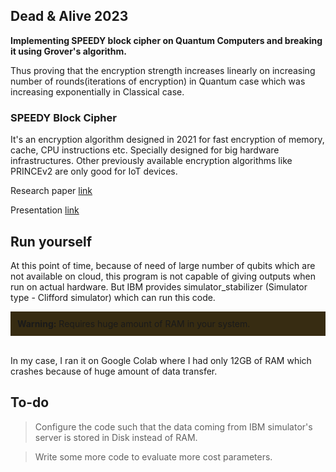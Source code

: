 ## Dead & Alive 2023
**Implementing SPEEDY block cipher on Quantum Computers and breaking it using Grover's algorithm.**

Thus proving that the encryption strength increases linearly on increasing number of rounds(iterations of encryption) in Quantum case which was increasing exponentially in Classical case.

### SPEEDY Block Cipher
It's an encryption algorithm designed in 2021 for fast encryption of memory, cache, CPU instructions etc. Specially designed for big hardware infrastructures. Other previously available encryption algorithms like PRINCEv2 are only good for IoT devices.

Research paper [link](https://inspirehep.net/files/e1ea5c9944ae30efb760b9618fb66d6d)

Presentation [link](https://docs.google.com/presentation/d/1X7FdU8G2H8d7kmMFAKEzxPAb9kTiJNjvbksLn_9aSm8/edit?usp=sharing)

## Run yourself
At this point of time, because of need of large number of qubits which are not available on cloud, this program is not capable of giving outputs when run on actual hardware. But IBM provides simulator_stabilizer (Simulator type - Clifford simulator) which can run this code.

<div class="custom-alert" style="border: 1px solid #372c12; background-color: #372c12; padding: 10px;">
  <strong>Warning:</strong> Requires huge amount of RAM in your system.
</div>
<br>


In my case, I ran it on Google Colab where I had only 12GB of RAM which crashes because of huge amount of data transfer.

## To-do
> Configure the code such that the data coming from IBM simulator's server is stored in Disk instead of RAM.

> Write some more code to evaluate more cost parameters. 
